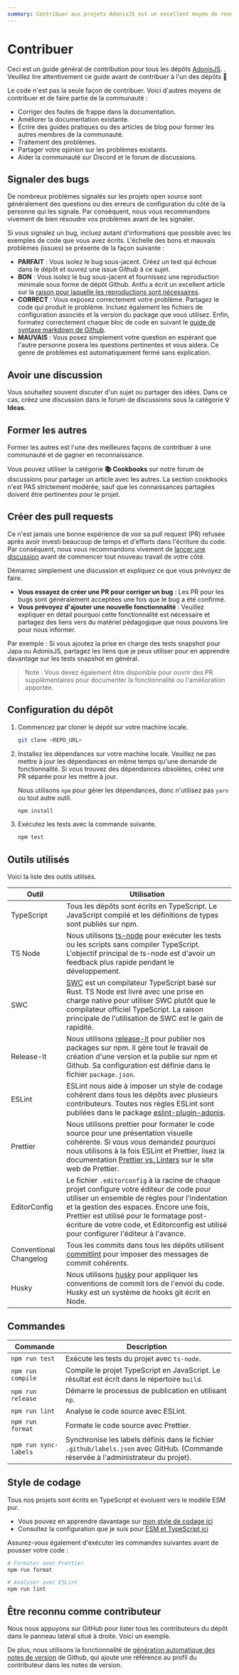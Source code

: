 ```yaml
---
summary: Contribuer aux projets AdonisJS est un excellent moyen de rendre service à la communauté. Ce guide fournit une vue d'ensemble de la manière dont vous pouvez contribuer à un projet AdonisJS.
---
```


# Contribuer

Ceci est un guide général de contribution pour tous les dépôts [AdonisJS](https://github.com/adonisjs). . Veuillez lire attentivement ce guide avant de contribuer à l'un des dépôts 🙏

Le code n'est pas la seule façon de contribuer. Voici d'autres moyens de contribuer et de faire partie de la communauté :

- Corriger des fautes de frappe dans la documentation.
- Améliorer la documentation existante.
- Écrire des guides pratiques ou des articles de blog pour former les autres membres de la communauté.
- Traitement des problèmes.
- Partager votre opinion sur les problèmes existants.
- Aider la communauté sur Discord et le forum de discussions.

## Signaler des bugs

De nombreux problèmes signalés sur les projets open source sont généralement des questions ou des erreurs de configuration du côté de la personne qui les signale. Par conséquent, nous vous recommandons vivement de bien résoudre vos problèmes avant de les signaler.

Si vous signalez un bug, incluez autant d'informations que possible avec les exemples de code que vous avez écrits. L'échelle des bons et mauvais problèmes (issues) se présente de la façon suivante :

- **PARFAIT** : Vous isolez le bug sous-jacent. Créez un test qui échoue dans le dépôt et ouvrez une issue Github à ce sujet.
- **BON** : Vous isolez le bug sous-jacent et fournissez une reproduction minimale sous forme de dépôt Github. Antfu a écrit un excellent article sur la [raison pour laquelle les reproductions sont nécessaires](https://antfu.me/posts/why-reproductions-are-required).
- **CORRECT** : Vous exposez correctement votre problème. Partagez le code qui produit le problème. Incluez également les fichiers de configuration associés et la version du package que vous utilisez.
Enfin, formatez correctement chaque bloc de code en suivant le [guide de syntaxe markdown de Github](https://docs.github.com/en/get-started/writing-on-github/getting-started-with-writing-and-formatting-on-github/basic-writing-and-formatting-syntax).
- **MAUVAIS** : Vous posez simplement votre question en espérant que l'autre personne posera les questions pertinentes et vous aidera. Ce genre de problèmes est automatiquement fermé sans explication.

## Avoir une discussion

Vous souhaitez souvent discuter d'un sujet ou partager des idées. Dans ce cas, créez une discussion dans le forum de discussions sous la catégorie **💡Ideas**.

## Former les autres

Former les autres est l'une des meilleures façons de contribuer à une communauté et de gagner en reconnaissance.

Vous pouvez utiliser la catégorie **📚 Cookbooks** sur notre forum de discussions pour partager un article avec les autres. La section cookbooks n'est PAS strictement modérée, sauf que les connaissances partagées doivent être pertinentes pour le projet.

## Créer des pull requests

Ce n'est jamais une bonne expérience de voir sa pull request (PR) refusée après avoir investi beaucoup de temps et d'efforts dans l'écriture du code. Par conséquent, nous vous recommandons vivement de [lancer une discussion](https://github.com/orgs/adonisjs/discussions) avant de commencer tout nouveau travail de votre côté.

Démarrez simplement une discussion et expliquez ce que vous prévoyez de faire.

- **Vous essayez de créer une PR pour corriger un bug** : Les PR pour les bugs sont généralement acceptées une fois que le bug a été confirmé.
- **Vous prévoyez d'ajouter une nouvelle fonctionnalité** : Veuillez expliquer en détail pourquoi cette fonctionnalité est nécessaire et partagez des liens vers du matériel pédagogique que nous pouvons lire pour nous informer.

Par exemple : Si vous ajoutez la prise en charge des tests snapshot pour Japa ou AdonisJS, partagez les liens que je peux utiliser pour en apprendre davantage sur les tests snapshot en général.

> Note : Vous devez également être disponible pour ouvrir des PR supplémentaires pour documenter la fonctionnalité ou l'amélioration apportée.

## Configuration du dépôt

1. Commencez par cloner le dépôt sur votre machine locale.

    ```sh
    git clone <REPO_URL>
    ```

2. Installez les dépendances sur votre machine locale. Veuillez ne pas mettre à jour les dépendances en même temps qu'une demande de fonctionnalité. Si vous trouvez des dépendances obsolètes, créez une PR séparée pour les mettre à jour.

   Nous utilisons `npm` pour gérer les dépendances, donc n'utilisez pas `yarn` ou tout autre outil.

    ```sh
    npm install
    ```

3. Exécutez les tests avec la commande suivante.

    ```sh
    npm test
    ```

## Outils utilisés

Voici la liste des outils utilisés.

| Outil                   | Utilisation                                                                                                                                                                                                                                                                  |
|------------------------|------------------------------------------------------------------------------------------------------------------------------------------------------------------------------------------------------------------------------------------------------------------------|
| TypeScript             | Tous les dépôts sont écrits en TypeScript. Le JavaScript compilé et les définitions de types sont publiés sur npm.                                                                                                                                                     |
| TS Node                | Nous utilisons [ts-node](https://typestrong.org/ts-node/) pour exécuter les tests ou les scripts sans compiler TypeScript. L'objectif principal de ts-node est d'avoir un feedback plus rapide pendant le développement.                                                                                  |
| SWC                    | [SWC](https://swc.rs/) est un compilateur TypeScript basé sur Rust. TS Node est livré avec une prise en charge native pour utiliser SWC plutôt que le compilateur officiel TypeScript. La raison principale de l'utilisation de SWC est le gain de rapidité.                                                               |
| Release-It             | Nous utilisons [release-it](https://github.com/release-it/release-it) pour publier nos packages sur npm. Il gère tout le travail de création d'une version et la publie sur npm et Github. Sa configuration est définie dans le fichier `package.json`.                            |
| ESLint                 | ESLint nous aide à imposer un style de codage cohérent dans tous les dépôts avec plusieurs contributeurs. Toutes nos règles ESLint sont publiées dans le package [eslint-plugin-adonis](https://github.com/adonisjs-community/eslint-plugin-adonis).                            |
| Prettier               | Nous utilisons prettier pour formater le code source pour une présentation visuelle cohérente. Si vous vous demandez pourquoi nous utilisons à la fois ESLint et Prettier, lisez la documentation [Prettier vs. Linters](https://prettier.io/docs/en/comparison.html) sur le site web de Prettier.           |
| EditorConfig           | Le fichier `.editorconfig` à la racine de chaque projet configure votre éditeur de code pour utiliser un ensemble de règles pour l'indentation et la gestion des espaces. Encore une fois, Prettier est utilisé pour le formatage post-écriture de votre code, et Editorconfig est utilisé pour configurer l'éditeur à l'avance. |
| Conventional Changelog | Tous les commits dans tous les dépôts utilisent [commitlint](https://github.com/conventional-changelog/commitlint/#what-is-commitlint) pour imposer des messages de commit cohérents.                                                                                             |
| Husky                  | Nous utilisons [husky](https://typicode.github.io/husky/#/) pour appliquer les conventions de commit lors de l'envoi du code. Husky est un système de hooks git écrit en Node.                                                                                                                |

## Commandes

| Commande | Description |
|-------|--------|
| `npm run test` | Exécute les tests du projet avec `ts-node`. |
| `npm run compile` | Compile le projet TypeScript en JavaScript. Le résultat est écrit dans le répertoire `build`. |
| `npm run release` | Démarre le processus de publication en utilisant `np`. |
| `npm run lint` | Analyse le code source avec ESLint. |
| `npm run format` | Formate le code source avec Prettier. | 
| `npm run sync-labels` | Synchronise les labels définis dans le fichier `.github/labels.json` avec GitHub. (Commande réservée à l'administrateur du projet). |

## Style de codage

Tous nos projets sont écrits en TypeScript et évoluent vers le modèle ESM pur.

- Vous pouvez en apprendre davantage sur [mon style de codage ici](https://github.com/thetutlage/meta/discussions/3)
- Consultez la configuration que je suis pour [ESM et TypeScript ici](https://github.com/thetutlage/meta/discussions/2)

Assurez-vous également d'exécuter les commandes suivantes avant de pousser votre code :

```sh
# Formater avec Prettier
npm run format

# Analyser avec ESLint
npm run lint
```

## Être reconnu comme contributeur

Nous nous appuyons sur GitHub pour lister tous les contributeurs du dépôt dans le panneau latéral situé à droite. Voici un exemple.

De plus, nous utilisons la fonctionnalité de [génération automatique des notes de version](https://docs.github.com/en/repositories/releasing-projects-on-github/automatically-generated-release-notes#about-automatically-generated-release-notes) de Github, qui ajoute une référence au profil du contributeur dans les notes de version.

